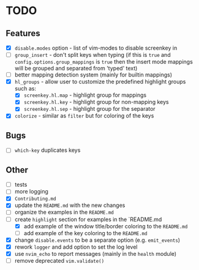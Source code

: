 # TODO

## Features

- [x] `disable.modes` option - list of vim-modes to disable screenkey in
- [ ] `group_insert` - don't split keys when typing (if this is `true` and `config.options.group_mappings` is `true`
      then the insert mode mappings will be grouped and separated from 'typed' text)
- [ ] better mapping detection system (mainly for builtin mappings)
- [x] `hl_groups` - allow user to customize the predefined highlight groups such as:
  - [x] `screenkey.hl.map` - highlight group for mappings
  - [x] `screenkey.hl.key` - highlight group for non-mapping keys
  - [x] `screenkey.hl.sep` - highlight group for the separator
- [x] `colorize` - similar as `filter` but for coloring of the keys

## Bugs

- [ ] `which-key` duplicates keys

## Other

- [ ] tests
- [ ] more logging
- [x] `Contributing.md`
- [x] update the `README.md` with the new changes
- [ ] organize the examples in the `README.md`
- [ ] create `highlight` section for examples in the `README.md
  - [x] add example of the window title/border coloring to the `README.md`
  - [ ] add example of the key coloring to the `README.md`
- [x] change `disable.events` to be a separate option (e.g. `emit_events`)
- [x] rework `logger` and add option to set the log level
- [x] use `nvim_echo` to report messages (mainly in the `health` module)
- [ ] remove deprecated `vim.validate()`
